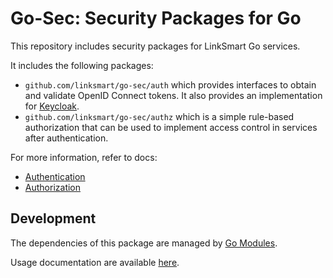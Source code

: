 # Go-Sec: Security Packages for Go
This repository includes security packages for LinkSmart Go services.

It includes the following packages:
* `github.com/linksmart/go-sec/auth` which provides interfaces to obtain and validate OpenID Connect tokens. It also provides an implementation for [Keycloak](https://github.com/keycloak/keycloak). 
* `github.com/linksmart/go-sec/authz` which is a simple rule-based authorization that can be used to implement access control in services after authentication.


For more information, refer to docs:
* [Authentication](https://docs.linksmart.eu/display/LC/Authentication)
* [Authorization](https://docs.linksmart.eu/display/LC/Authorization)

## Development
The dependencies of this package are managed by [Go Modules](https://blog.golang.org/using-go-modules).

Usage documentation are available [here](https://docs.linksmart.eu/display/LC/Authentication+Package).